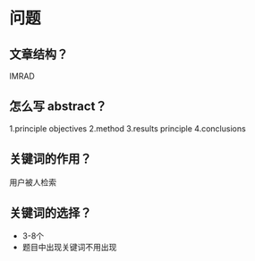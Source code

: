 # 问题
## 文章结构？
IMRAD
## 怎么写 abstract？
1.principle objectives 2.method 3.results principle 4.conclusions
## 关键词的作用？
用户被人检索
## 关键词的选择？
* 3-8个
* 题目中出现关键词不用出现
